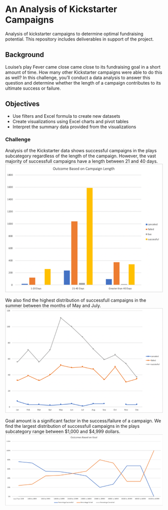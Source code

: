 # An Analysis of Kickstarter Campaigns
Analysis of kickstarter campaigns to determine optimal fundraising potential. This repository includes deliverables in support of the project.

## Background
Louise’s play Fever came close came close to its fundraising goal in a short amount of time. How many other Kickstarter campaigns were able to do this as well? In this challenge, you’ll conduct a data analysis to answer this question and determine whether the length of a campaign contributes to its ultimate success or failure.

## Objectives

* Use filters and Excel formula to create new datasets
* Create visualizations using Excel charts and pivot tables
* Interpret the summary data provided from the visualizations

### Challenge
Analysis of the Kickstarter data shows successful campaigns in the plays subcategory regardless of the length of the campaign. However, the vast majority of successfull campaigns have a length between 21 and 40 days.
![IMG_1](Module1-OutcomeBasedonCampaignLength.png)

We also find the highest distribution of successfull campaigns in the summer between the months of May and July.
![IMG_2](Module1-OutcomeBasedonLaunchDate.png)

Goal amount is a significant factor in the success/failure of a campaign. We find the largest distribution of successfull campaigns in the plays subcategory range between $1,000 and $4,999 dollars.
![IMG_3](Module1-OutcomeBasedonGoal.png)
